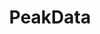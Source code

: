 ---
title: "PeakData"
draft: true
image: //via.placeholder.com/640x150
alt_text: "PeakData screenshot"
start_date: "2020-02-01"
end_date: "2022-02-01"
summary: "This is example summary"
tech_used:
- Python
- AWS
- Terraform
---